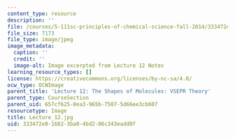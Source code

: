 ```yaml
---
content_type: resource
description: ''
file: /courses/5-111sc-principles-of-chemical-science-fall-2014/333472e016823ba04bd206c343eadd0f_Lecture_12.jpg
file_size: 7173
file_type: image/jpeg
image_metadata:
  caption: ''
  credit: ''
  image-alt: Image excerpted from Lecture 12 Notes
learning_resource_types: []
license: https://creativecommons.org/licenses/by-nc-sa/4.0/
ocw_type: OCWImage
parent_title: 'Lecture 12: The Shapes of Molecules: VSEPR Theory'
parent_type: CourseSection
parent_uid: 657cf625-0ea3-965b-7507-5d66ee3cb607
resourcetype: Image
title: Lecture_12.jpg
uid: 333472e0-1682-3ba0-4bd2-06c343eadd0f
---
```

